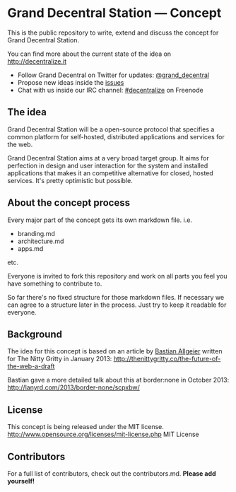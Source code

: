 # Grand Decentral Station — Concept

This is the public repository to write, extend and discuss the concept for Grand Decentral Station. 

You can find more about the current state of the idea on <http://decentralize.it>

- Follow Grand Decentral on Twitter for updates: [@grand_decentral](http://twitter.com/grand_decentral)
- Propose new ideas inside the [issues](https://github.com/grand-decentral-station/concept/issues)
- Chat with us inside our IRC channel: [#decentralize](irc://freenode.net#decentralize) on Freenode

## The idea

Grand Decentral Station will be a open-source protocol that specifies a common platform for self-hosted, distributed applications and services for the web.

Grand Decentral Station aims at a very broad target group. It aims for perfection in design and user interaction for the system and installed applications that makes it an competitive alternative for closed, hosted services. It's pretty optimistic but possible. 

## About the concept process

Every major part of the concept gets its own markdown file. i.e.

- branding.md
- architecture.md
- apps.md

etc. 

Everyone is invited to fork this repository and work on all parts you feel you have something to contribute to. 

So far there's no fixed structure for those markdown files. If necessary we can agree to a structure later in the process. Just try to keep it readable for everyone.

## Background

The idea for this concept is based on an article by [Bastian Allgeier](http://bastianallgeier.com) written for The Nitty Gritty in January 2013: <http://thenittygritty.co/the-future-of-the-web-a-draft>

Bastian gave a more detailed talk about this at border:none in October 2013: <http://lanyrd.com/2013/border-none/scpxbw/>

## License 

This concept is being released under the MIT license. 
http://www.opensource.org/licenses/mit-license.php MIT License

## Contributors

For a full list of contributors, check out the contributors.md. **Please add yourself!**
